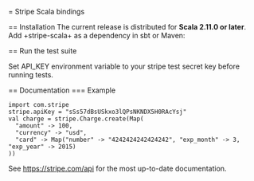 = Stripe Scala bindings

== Installation
The current release is distributed for <b>Scala 2.11.0 or later</b>. Add +stripe-scala+ as a dependency in sbt or Maven:

== Run the test suite

Set API_KEY environment variable to your stripe test secret key before running tests.

== Documentation
=== Example

    import com.stripe
    stripe.apiKey = "sSs57dBsUSkxo3lQPsNKNDX5H0RAcYsj"
    val charge = stripe.Charge.create(Map(
      "amount" -> 100,
      "currency" -> "usd",
      "card" -> Map("number" -> "4242424242424242", "exp_month" -> 3, "exp_year" -> 2015)
    ))

See https://stripe.com/api for the most up-to-date documentation.
